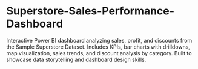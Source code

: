 # Superstore-Sales-Performance-Dashboard
Interactive Power BI dashboard analyzing sales, profit, and discounts from the Sample Superstore Dataset. Includes KPIs, bar charts with drilldowns, map visualization, sales trends, and discount analysis by category. Built to showcase data storytelling and dashboard design skills.
